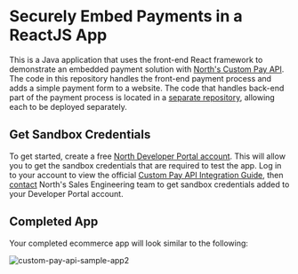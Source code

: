 # Securely Embed Payments in a ReactJS App

This is a Java application that uses the front-end React framework to demonstrate an embedded payment solution with [North's Custom Pay API](https://developer.paymentshub.com/products/full-featured/custom-pay-api). The code in this repository handles the front-end payment process and adds a simple payment form to a website. The code that handles back-end part of the payment process is located in a [separate repository](https://github.com/PaymentsHubDevelopers/PaymentsHub-Java-Custom-Pay-API), allowing each to be deployed separately.

## Get Sandbox Credentials

To get started, create a free [North Developer Portal account](https://developer.paymentshub.com/auth/signup). This will allow you to get the sandbox credentials that are required to test the app. Log in to your account to view the official [Custom Pay API Integration Guide](https://developer.paymentshub.com/products/full-featured/custom-pay-api/integration), then [contact](https://developer.paymentshub.com/contact) North's Sales Engineering team to get sandbox credentials added to your Developer Portal account.

## Completed App

Your completed ecommerce app will look similar to the following:

![custom-pay-api-sample-app2](https://github.com/PaymentsHubDevelopers/PaymentsHub-React-Custom-Pay-API/assets/136620102/60634a43-f460-4c4d-a6a4-ebe52218bbb9)
